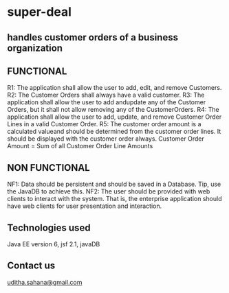 # super-deal
handles  customer  orders  of  a  business  organization
-----------------------------------------
FUNCTIONAL 
-----------------------------------------
R1: The application shall allow the user to add, edit, and remove Customers. 
R2: The Customer Orders shall always have a valid customer. 
R3: The application shall allow the user to add andupdate any of the Customer Orders, 
but it shall not allow removing any of the CustomerOrders. 
R4: The application shall allow the user to add, update, and remove Customer Order 
Lines in a valid Customer Order. 
R5: The customer order amount is a calculated valueand should be determined from 
the customer order lines. It should be displayed with the customer order always. 
Customer Order Amount = Sum of all Customer Order Line Amounts

NON FUNCTIONAL 
-----------------------------------------
NF1: Data should be persistent and should be saved in a Database. 
Tip, use the JavaDB to achieve this. 
NF2: The user should be provided with web clients to interact with the system. That is, 
the  enterprise  application  should  have  web  clients  for  user  presentation  and 
interaction. 

Technologies used
-----------------------------------------
Java EE version 6,
jsf 2.1,
javaDB

Contact us
-----------------------------------------
uditha.sahana@gmail.com
